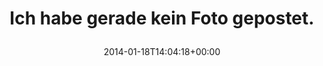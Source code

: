 ---
retweeted: false
source: <a href="http://www.myplume.com/" rel="nofollow">Plume for Android</a>
entities:
  hashtags: []
  symbols: []
  user_mentions: []
  urls: []
display_text_range:
- '0'
- '35'
favorite_count: '10'
id_str: '424542769680769024'
truncated: false
retweet_count: '2'
id: '424542769680769024'
created_at: Sat Jan 18 14:04:18 +0000 2014
favorited: false
full_text: Ich habe gerade kein Foto gepostet.
lang: de
tags:
- pesos/twitter
date: '2014-01-18T14:04:18+00:00'
src: https://twitter.com/bascht/status/424542769680769024
original_url: https://twitter.com/bascht/status/424542769680769024
type: twitter_tweet
text: Ich habe gerade kein Foto gepostet.
title: 'Ich habe gerade kein Foto gepostet.

  '

---